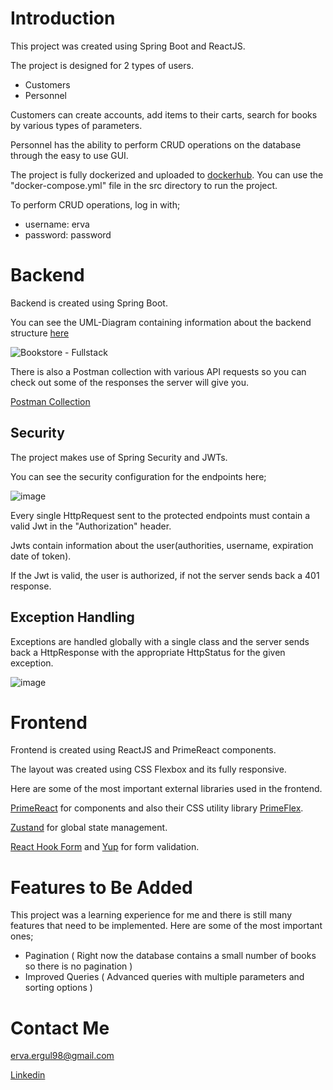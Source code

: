 # Introduction
This project was created using Spring Boot and ReactJS.

The project is designed for 2 types of users.
- Customers
- Personnel

Customers can create accounts, add items to their carts, search for books by various types of parameters.

Personnel has the ability to perform CRUD operations on the database through the easy to use GUI.

The project is fully dockerized and uploaded to [dockerhub](https://hub.docker.com/r/ervaergul/bookstore/tags). You can use the "docker-compose.yml" file in the src directory to run the project.

To perform CRUD operations, log in with;
- username: erva
- password: password

# Backend
Backend is created using Spring Boot.

You can see the UML-Diagram containing information about the backend structure [here](https://lucid.app/lucidchart/9216b758-ac25-4855-be0f-4e03b573e5d0/edit?viewport_loc=2194%2C177%2C3012%2C1428%2C0_0&invitationId=inv_1ebcbe3c-eb75-413b-9f7f-1b1bdbef2e0c#)

![Bookstore - Fullstack](https://user-images.githubusercontent.com/80357887/177112778-9df36012-ad2b-4b25-9ee6-35608ec2aea2.png)

There is also a Postman collection with various API requests so you can check out some of the responses the server will give you.

[Postman Collection](https://www.getpostman.com/collections/b9b968f50c64ae981b18)

## Security
The project makes use of Spring Security and JWTs.

You can see the security configuration for the endpoints here;

![image](https://user-images.githubusercontent.com/80357887/176177953-e668f8c6-b807-4b14-aaf8-eecd80d05209.png)

Every single HttpRequest sent to the protected endpoints must contain a valid Jwt in the "Authorization" header.

Jwts contain information about the user(authorities, username, expiration date of token).

If the Jwt is valid, the user is authorized, if not the server sends back a 401 response. 

## Exception Handling
Exceptions are handled globally with a single class and the server sends back a HttpResponse with the appropriate HttpStatus for the given exception.

![image](https://user-images.githubusercontent.com/80357887/176176605-3de3d586-7d1f-491f-863f-91bc5b56b91b.png)

# Frontend
Frontend is created using ReactJS and PrimeReact components.

The layout was created using CSS Flexbox and its fully responsive.

Here are some of the most important external libraries used in the frontend.

[PrimeReact](https://www.primefaces.org/primereact/) for components and also their CSS utility library [PrimeFlex](https://www.primefaces.org/primeflex).

[Zustand](https://github.com/pmndrs/zustand) for global state management.

[React Hook Form](https://react-hook-form.com) and [Yup](https://www.npmjs.com/package/yup) for form validation.

# Features to Be Added

This project was a learning experience for me and there is still many features that need to be implemented. Here are some of the most important ones;
- Pagination ( Right now the database contains a small number of books so there is no pagination )
- Improved Queries ( Advanced queries with multiple parameters and sorting options )

# Contact Me

erva.ergul98@gmail.com

[Linkedin](https://linkedin.com/in/ervaergul)
